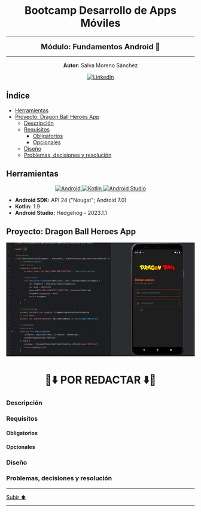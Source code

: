 <a name="top"></a>

<h1 align="center">
  <strong><span>Bootcamp Desarrollo de Apps Móviles </span></strong>
</h1>

---

<p align="center">
  <strong><span style="font-size:20px;">Módulo: Fundamentos Android 🤖</span></strong>
</p>

---

<p align="center">
  <strong>Autor:</strong> Salva Moreno Sánchez
</p>

<p align="center">
  <a href="https://www.linkedin.com/in/salvador-moreno-sanchez/">
    <img src="https://img.shields.io/badge/LinkedIn-0077B5?style=for-the-badge&logo=linkedin&logoColor=white" alt="LinkedIn">
  </a>
</p>

## Índice
 
* [Herramientas](#herramientas)
* [Proyecto: Dragon Ball Heroes App](#proyecto)
	* [Descripción](#descripcion)
	* [Requisitos](#requisitos)
		* [Obligatorios](#obligatorios)
		* [Opcionales](#opcionales)
	* [Diseño](#diseno) 
	* [Problemas, decisiones y resolución](#problemas)

<a name="herramientas"></a>
## Herramientas

<p align="center">

<a href="https://www.apple.com/es/ios/ios-17/">
   <img src="https://img.shields.io/badge/Android-3DDC84?style=for-the-badge&logo=android&logoColor=white" alt="Android">
 </a>
  
 <a href="https://www.swift.org/documentation/">
   <img src="https://img.shields.io/badge/kotlin-%237F52FF.svg?style=for-the-badge&logo=kotlin&logoColor=white" alt="Kotlin">
 </a>
  
 <a href="https://developer.apple.com/xcode/">
   <img src="https://img.shields.io/badge/Android%20Studio-3DDC84.svg?style=for-the-badge&logo=android-studio&logoColor=white" alt="Android Studio">
 </a>
  
</p>

* **Android SDK:** API 24 ("Nougat"; Android 7.0)
* **Kotlin:** 1.9
* **Android Studio:** Hedgehog - 2023.1.1

<a name="proyecto"></a>
## Proyecto: Dragon Ball Heroes App

![Demo app Android gif](images/demoAppAndroid.gif)

<h1 align="center">
  <strong><span>🚨⬇️ POR REDACTAR ⬇️🚨 </span></strong>
</h1>

<a name="descripcion"></a>
### Descripción

<a name="requisitos"></a>
### Requisitos

<a name="obligatorios"></a>
#### Obligatorios

<a name="opcionales"></a>
#### Opcionales

<a name="diseno"></a>
### Diseño

<a name="problemas"></a>
### Problemas, decisiones y resolución

---

[Subir ⬆️](#top)

---


